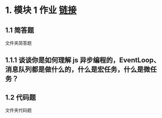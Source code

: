 # 1. 模块 1 作业 [链接](https://kaiwu.lagou.com/xunlianying/index.html?courseId=17#/detail?weekId=741&lessonId=1773)

## 1.1 简答题

文件夹简答题

## 1.1.1 谈谈你是如何理解 js 异步编程的，EventLoop、消息队列都是做什么的，什么是宏任务，什么是微任务？

## 1.2 代码题

文件夹代码题
